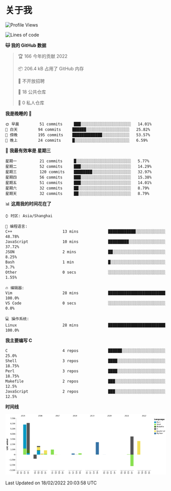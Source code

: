 # 关于我

<!--START_SECTION:waka-->
![Profile Views](http://img.shields.io/badge/%E4%B8%AA%E4%BA%BA%E5%B0%81%E9%9D%A2%E8%A7%82%E7%9C%8B%E6%AC%A1%E6%95%B0-18-blue)

![Lines of code](https://img.shields.io/badge/%E4%BB%8E%E3%80%8C%E4%BD%A0%E5%A5%BD%E4%B8%96%E7%95%8C%E3%80%8D%E6%88%91%E5%B7%B2%E7%BB%8F%E5%86%99%E4%BA%86-22%20Thousand%20%E8%A1%8C%E4%BB%A3%E7%A0%81-blue)

**🐱 我的 GitHub 数据** 

> 🏆 166 今年的贡献 2022
 > 
> 📦 206.4 kB 占用了 GitHub 内存 
 > 
> 🚫 不开放招聘
 > 
> 📜 18 公共仓库 
 > 
> 🔑 0 私人仓库  
 > 
**我是晚睡的 🦉** 

```text
🌞 早晨         51 commits     ███░░░░░░░░░░░░░░░░░░░░░░   14.01% 
🌆 白天         94 commits     ██████░░░░░░░░░░░░░░░░░░░   25.82% 
🌃 傍晚         195 commits    █████████████░░░░░░░░░░░░   53.57% 
🌙 晚上         24 commits     █░░░░░░░░░░░░░░░░░░░░░░░░   6.59%

```
📅 **我最有效率是 星期三** 

```text
星期一          21 commits     █░░░░░░░░░░░░░░░░░░░░░░░░   5.77% 
星期二          52 commits     ███░░░░░░░░░░░░░░░░░░░░░░   14.29% 
星期三          120 commits    ████████░░░░░░░░░░░░░░░░░   32.97% 
星期四          56 commits     ███░░░░░░░░░░░░░░░░░░░░░░   15.38% 
星期五          51 commits     ███░░░░░░░░░░░░░░░░░░░░░░   14.01% 
星期六          32 commits     ██░░░░░░░░░░░░░░░░░░░░░░░   8.79% 
星期天          32 commits     ██░░░░░░░░░░░░░░░░░░░░░░░   8.79%

```


📊 **这周我的时间花在了** 

```text
⌚︎ 时区: Asia/Shanghai

💬 编程语言: 
C++                      13 mins             ████████████░░░░░░░░░░░░░   48.78% 
JavaScript               10 mins             █████████░░░░░░░░░░░░░░░░   37.72% 
JSON                     2 mins              ██░░░░░░░░░░░░░░░░░░░░░░░   8.25% 
Bash                     1 min               █░░░░░░░░░░░░░░░░░░░░░░░░   3.7% 
Other                    0 secs              ░░░░░░░░░░░░░░░░░░░░░░░░░   1.55%

🔥 编辑器: 
Vim                      28 mins             █████████████████████████   100.0% 
VS Code                  0 secs              ░░░░░░░░░░░░░░░░░░░░░░░░░   0.0%

💻 操作系统: 
Linux                    28 mins             █████████████████████████   100.0%

```

**我主要编写 C** 

```text
C                        4 repos             ██████░░░░░░░░░░░░░░░░░░░   25.0% 
Shell                    3 repos             ████░░░░░░░░░░░░░░░░░░░░░   18.75% 
Perl                     3 repos             ████░░░░░░░░░░░░░░░░░░░░░   18.75% 
Makefile                 2 repos             ███░░░░░░░░░░░░░░░░░░░░░░   12.5% 
JavaScript               2 repos             ███░░░░░░░░░░░░░░░░░░░░░░   12.5%

```


**时间线**

![Chart not found](https://raw.githubusercontent.com/Arondight/Arondight/master/charts/bar_graph.png) 


 Last Updated on 18/02/2022 20:03:58 UTC
<!--END_SECTION:waka-->
